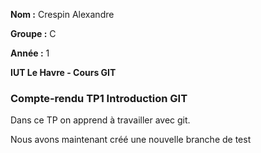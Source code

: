 **Nom :** Crespin Alexandre

**Groupe :** C

**Année :** 1

**IUT Le Havre - Cours GIT**

### Compte-rendu TP1 Introduction GIT

Dans ce TP on apprend à travailler avec git.

Nous avons maintenant créé une nouvelle branche de test